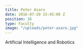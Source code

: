```yaml
---
title: Peter Asaro
date: 2016-07-20 15:45:00 Z
position: 16
type: Faculty
image: "/uploads/peter-asaro.jpg"
---
```


Artificial Intelligence and Robotics
